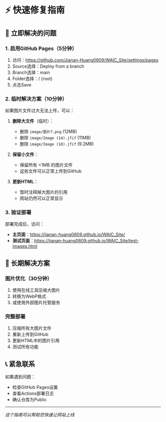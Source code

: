 # ⚡ 快速修复指南

## 🎯 立即解决的问题

### 1. 启用GitHub Pages（5分钟）

1. 访问：https://github.com/Jianan-Huang0609/WAIC_Site/settings/pages
2. Source选择：Deploy from a branch
3. Branch选择：main
4. Folder选择：/ (root)
5. 点击Save

### 2. 临时解决方案（10分钟）

如果图片文件过大无法上传，可以：

1. **删除大文件**（临时）：
   - 删除 `image/图片7.png` (12MB)
   - 删除 `image/Image (14).jfif` (11MB)
   - 删除 `image/Image (10).jfif` (9.2MB)

2. **保留小文件**：
   - 保留所有 <1MB 的图片文件
   - 这些文件可以正常上传到GitHub

3. **更新HTML**：
   - 暂时注释掉大图片的引用
   - 网站仍然可以正常显示

### 3. 验证部署

部署完成后，访问：
- **主页面**：https://jianan-huang0609.github.io/WAIC_Site/
- **测试页面**：https://jianan-huang0609.github.io/WAIC_Site/test-images.html

## 🔧 长期解决方案

### 图片优化（30分钟）

1. 使用在线工具压缩大图片
2. 转换为WebP格式
3. 或使用外部图片托管服务

### 完整部署

1. 压缩所有大图片文件
2. 重新上传到GitHub
3. 更新HTML中的图片引用
4. 测试所有功能

## 📞 紧急联系

如果遇到问题：
- 检查GitHub Pages设置
- 查看Actions部署日志
- 确认仓库为Public

---

*这个指南可以帮助您快速让网站上线* 